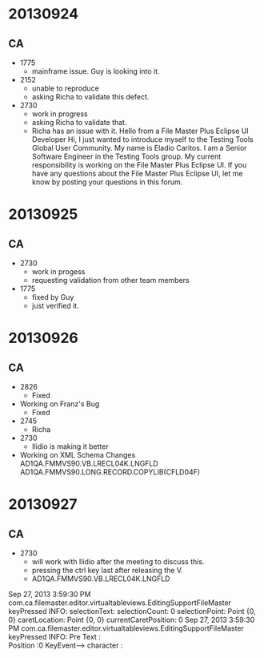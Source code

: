 20130924
========

CA
--
* 1775
	- mainframe issue.  Guy is looking into it.
* 2152
	- unable to reproduce
	- asking Richa to validate this defect.
* 2730
	- work in progress
	- asking Richa to validate that.
	- Richa has an issue with it.
Hello from a File Master Plus Eclipse UI Developer
Hi, I just wanted to introduce myself to the Testing Tools Global User Community.
My name is Eladio Caritos.  I am a Senior Software Engineer in the Testing Tools group.
My current responsibility is working on the File Master Plus Eclipse UI.
If you have any questions about the File Master Plus Eclipse UI, let me know by posting your questions in this forum. 

20130925
========

CA
--
* 2730
	- work in progess
	- requesting validation from other team members
* 1775 
	- fixed by Guy
	- just verified it.
	

20130926
========

CA
--
* 2826  
	- Fixed
* Working on Franz's Bug
	- Fixed
* 2745 
	- Richa
* 2730
	- Ilidio is making it better
* Working on XML Schema Changes	
AD1QA.FMMVS90.VB.LRECL04K.LNGFLD
AD1QA.FMMVS90.LONG.RECORD.COPYLIB(CFLD04F)

20130927
========

CA
--
* 2730
	- will work with Ilidio after the meeting to discuss this.
	- pressing the ctrl key last after releasing the V.
	- AD1QA.FMMVS90.VB.LRECL04K.LNGFLD
	
Sep 27, 2013 3:59:30 PM com.ca.filemaster.editor.virtualtableviews.EditingSupportFileMaster keyPressed
INFO: selectionText:  selectionCount: 0 selectionPoint: Point {0, 0} caretLocation: Point {0, 0} currentCaretPosition: 0
Sep 27, 2013 3:59:30 PM com.ca.filemaster.editor.virtualtableviews.EditingSupportFileMaster keyPressed
INFO: Pre Text  :                                                                             
Position  :0
KeyEvent-->
character :

